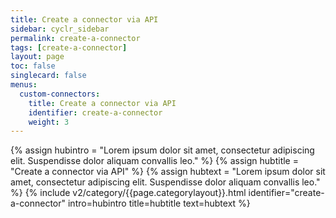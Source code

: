 ```yaml
---
title: Create a connector via API
sidebar: cyclr_sidebar
permalink: create-a-connector
tags: [create-a-connector]
layout: page
toc: false
singlecard: false
menus:
  custom-connectors:
    title: Create a connector via API
    identifier: create-a-connector
    weight: 3
---
```

{% assign hubintro = "Lorem ipsum dolor sit amet, consectetur adipiscing elit. Suspendisse dolor aliquam convallis leo." %}
{% assign hubtitle = "Create a connector via API" %}
{% assign hubtext = "Lorem ipsum dolor sit amet, consectetur adipiscing elit. Suspendisse dolor aliquam convallis leo." %}
{% include v2/category/{{page.categorylayout}}.html identifier="create-a-connector" intro=hubintro title=hubtitle text=hubtext %}